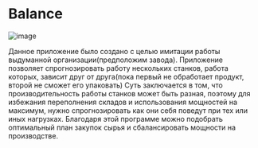# Balance

![image](https://github.com/Riddars/Balance/assets/80139269/24b83340-f0fe-4fbf-956e-4601a7702cc3)

Данное приложение было создано с целью имитации работы выдуманной организации(предположим завода).
Приложение позволяет спрогнозировать работу нескольких станков, работа которых, зависит друг от друга(пока первый не обработает продукт, второй не сможет его упаковать)
Суть заключается в том, что производительность работы станков может быть разная, поэтому для избежания переполнения складов и использования мощностей на максимум, нужно спрогнозировать как они себя поведут при тех или иных нагрузках.
Благодаря этой программе можно подобрать оптимальный план закупок сырья и сбалансировать мощности на производстве.
